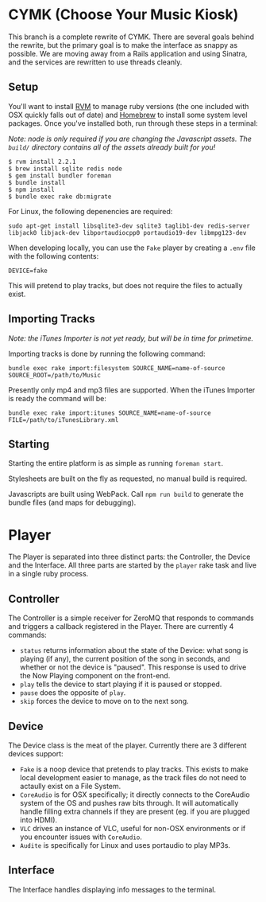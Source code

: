# CYMK (Choose Your Music Kiosk)

This branch is a complete rewrite of CYMK. There are several goals behind the rewrite, but the primary goal is to make the
interface as snappy as possible. We are moving away from a Rails application and using Sinatra, and the services are rewritten
to use threads cleanly.

## Setup

You'll want to install [RVM](https://rvm.io/) to manage ruby versions (the one included with OSX quickly falls out of
date) and [Homebrew](http://brew.sh/) to install some system level packages. Once you've installed both, run through
these steps in a terminal:

*Note: node is only required if you are changing the Javascript assets. The `build/` directory contains all of the
assets already built for you!*

```
$ rvm install 2.2.1
$ brew install sqlite redis node
$ gem install bundler foreman
$ bundle install
$ npm install
$ bundle exec rake db:migrate
```

For Linux, the following depenencies are required:

```
sudo apt-get install libsqlite3-dev sqlite3 taglib1-dev redis-server libjack0 libjack-dev libportaudiocpp0 portaudio19-dev libmpg123-dev
```

When developing locally, you can use the `Fake` player by creating a `.env` file with the following contents:

```
DEVICE=fake
```

This will pretend to play tracks, but does not require the files to actually exist.

## Importing Tracks

*Note: the iTunes Importer is not yet ready, but will be in time for primetime.*

Importing tracks is done by running the following command:

```
bundle exec rake import:filesystem SOURCE_NAME=name-of-source SOURCE_ROOT=/path/to/Music
```

Presently only mp4 and mp3 files are supported. When the iTunes Importer is ready the command will be:

```
bundle exec rake import:itunes SOURCE_NAME=name-of-source FILE=/path/to/iTunesLibrary.xml
```

## Starting

Starting the entire platform is as simple as running `foreman start`.

Stylesheets are built on the fly as requested, no manual build is required.

Javascripts are built using WebPack. Call `npm run build` to generate the bundle files (and maps for debugging).

# Player

The Player is separated into three distinct parts: the Controller, the Device and the Interface. All three parts are
started by the `player` rake task and live in a single ruby process.

## Controller

The Controller is a simple receiver for ZeroMQ that responds to commands and triggers a callback registered in the
Player. There are currently 4 commands:

 * `status` returns information about the state of the Device: what song is playing (if any), the current position of
   the song in seconds, and whether or not the device is "paused". This response is used to drive the Now Playing
   component on the front-end.
 * `play` tells the device to start playing if it is paused or stopped.
 * `pause` does the opposite of `play`.
 * `skip` forces the device to move on to the next song.

## Device

The Device class is the meat of the player. Currently there are 3 different devices support:

 * `Fake` is a noop device that pretends to play tracks. This exists to make local development easier to manage, as the
   track files do not need to actaully exist on a File System.
 * `CoreAudio` is for OSX specifically; it directly connects to the CoreAudio system of the OS and pushes raw bits
   through. It will automatically handle filling extra channels if they are present (eg. if you are plugged into HDMI).
 * `VLC` drives an instance of VLC, useful for non-OSX environments or if you encounter issues with `CoreAudio`.
 * `Audite` is specifically for Linux and uses portaudio to play MP3s.

## Interface

The Interface handles displaying info messages to the terminal.
